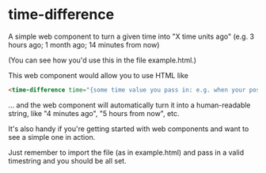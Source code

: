 # time-difference
A simple web component to turn a given time into "X time units ago" (e.g. 3 hours ago; 1 month ago; 14 minutes from now)

(You can see how you'd use this in the file example.html.)

This web component would allow you to use HTML like
```html
<time-difference time="{some time value you pass in: e.g. when your post was created}"></time-difference>
```
… and the web component will automatically turn it into a human-readable string, like "4 minutes ago", "5 hours from now", etc.

It's also handy if you're getting started with web components and want to see a simple one in action.

Just remember to import the file (as in example.html) and pass in a valid timestring and you should be all set.
